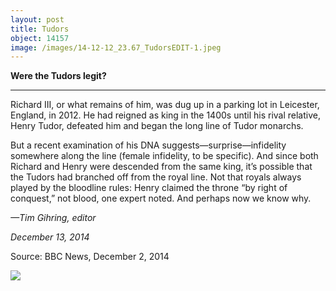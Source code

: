```yaml
---
layout: post
title: Tudors
object: 14157
image: /images/14-12-12_23.67_TudorsEDIT-1.jpeg
---
```

**Were the Tudors legit?**

****

Richard III, or what remains of him, was dug up in a parking lot in Leicester, England, in 2012. He had reigned as king in the 1400s until his rival relative, Henry Tudor, defeated him and began the long line of Tudor monarchs.

But a recent examination of his DNA suggests—surprise—infidelity somewhere along the line (female infidelity, to be specific). And since both Richard and Henry were descended from the same king, it’s possible that the Tudors had branched off from the royal line. Not that royals always played by the bloodline rules: Henry claimed the throne “by right of conquest,” not blood, one expert noted. And perhaps now we know why. 

*—Tim Gihring, editor*

*December 13, 2014*

Source: BBC News, December 2, 2014

![]({{siteurl.base}}/images/14-12-12_23.67_TudorsEDIT-1.jpeg)
